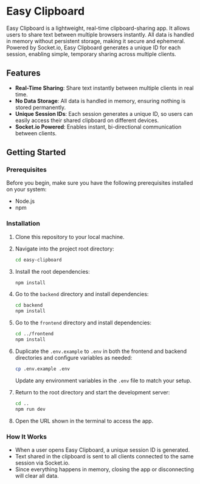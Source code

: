 # Easy Clipboard

Easy Clipboard is a lightweight, real-time clipboard-sharing app. It allows users to share text between multiple browsers instantly. All data is handled in memory without persistent storage, making it secure and ephemeral. Powered by Socket.io, Easy Clipboard generates a unique ID for each session, enabling simple, temporary sharing across multiple clients.

## Features

- **Real-Time Sharing**: Share text instantly between multiple clients in real time.
- **No Data Storage**: All data is handled in memory, ensuring nothing is stored permanently.
- **Unique Session IDs**: Each session generates a unique ID, so users can easily access their shared clipboard on different devices.
- **Socket.io Powered**: Enables instant, bi-directional communication between clients.

## Getting Started

### Prerequisites

Before you begin, make sure you have the following prerequisites installed on your system:

- Node.js
- npm

### Installation

1. Clone this repository to your local machine.
2. Navigate into the project root directory:
   ```bash
   cd easy-clipboard
   ```
3. Install the root dependencies:
   ```bash
   npm install
   ```
4. Go to the `backend` directory and install dependencies:
   ```bash
   cd backend
   npm install
   ```
5. Go to the `frontend` directory and install dependencies:
   ```bash
   cd ../frontend
   npm install
   ```
6. Duplicate the `.env.example` to `.env` in both the frontend and backend directories and configure variables as needed:
   ```bash
   cp .env.example .env
   ```
   Update any environment variables in the `.env` file to match your setup.

7. Return to the root directory and start the development server:
   ```bash
   cd ..
   npm run dev
   ```
8. Open the URL shown in the terminal to access the app.

### How It Works

- When a user opens Easy Clipboard, a unique session ID is generated.
- Text shared in the clipboard is sent to all clients connected to the same session via Socket.io.
- Since everything happens in memory, closing the app or disconnecting will clear all data.
